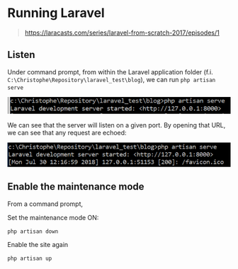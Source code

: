 # Running Laravel

> https://laracasts.com/series/laravel-from-scratch-2017/episodes/1

<!-- concat-md::toc -->

## Listen

Under command prompt, from within the Laravel application folder (f.i. `C:\Christophe\Repository\laravel_test\blog`), we can run `php artisan serve`

![](./images/serve.png)

We can see that the server will listen on a given port. By opening that URL, we can see that any request are echoed:

![](./images/serve_listenning.png)

## Enable the maintenance mode

From a command prompt,

Set the maintenance mode ON:

```
php artisan down
```

Enable the site again

```
php artisan up
```

